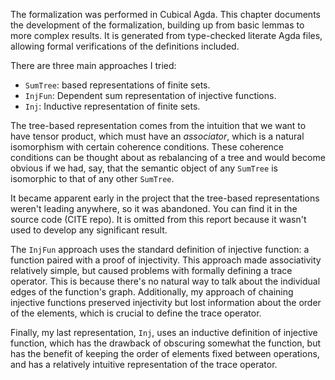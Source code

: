 <!--
```
module Dissertation.Intro where
```
-->

The formalization was performed in Cubical Agda. This chapter
documents the development of the formalization, building up from basic
lemmas to more complex results. It is generated from type-checked
literate Agda files, allowing formal verifications of the definitions
included.

There are three main approaches I tried:

- `SumTree`: based representations of finite sets.
- `InjFun`: Dependent sum representation of injective functions.
- `Inj`: Inductive representation of finite sets.

The tree-based representation comes from the intuition that we want to
have tensor product, which must have an *associator*, which is a
natural isomorphism with certain coherence conditions. These coherence
conditions can be thought about as rebalancing of a tree and would
become obvious if we had, say, that the semantic object of any `SumTree`
is isomorphic to that of any other `SumTree`.

It became apparent early in the project that the tree-based
representations weren't leading anywhere, so it was abandoned. You can
find it in the source code (CITE repo). It is omitted from this report
because it wasn't used to develop any significant result. 

The `InjFun` approach uses the standard definition of injective function: a
function paired with a proof of injectivity. This approach made
associativity relatively simple, but caused problems with formally
defining a trace operator. This is because there's no natural way to
talk about the individual edges of the function's graph. Additionally,
my approach of chaining injective functions preserved injectivity but
lost information about the order of the elements, which is crucial to
define the trace operator.

Finally, my last representation, `Inj`, uses an inductive definition of
injective function, which has the drawback of obscuring somewhat the
function, but has the benefit of keeping the order of elements fixed
between operations, and has a relatively intuitive representation of
the trace operator.
